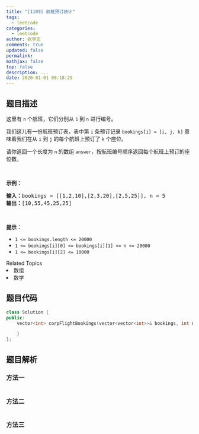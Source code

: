 ```yaml
---
title: "[1109] 航班预订统计"
tags:
  - leetcode
categories:
  - leetcode
author: 张学志
comments: true
updated: false
permalink:
mathjax: false
top: false
description: ...
date: 2020-01-01 00:18:29
---
```


## 题目描述

<p>这里有&nbsp;<code>n</code>&nbsp;个航班，它们分别从 <code>1</code> 到 <code>n</code> 进行编号。</p>

<p>我们这儿有一份航班预订表，表中第&nbsp;<code>i</code>&nbsp;条预订记录&nbsp;<code>bookings[i] = [i, j, k]</code>&nbsp;意味着我们在从&nbsp;<code>i</code>&nbsp;到&nbsp;<code>j</code>&nbsp;的每个航班上预订了 <code>k</code> 个座位。</p>

<p>请你返回一个长度为 <code>n</code> 的数组&nbsp;<code>answer</code>，按航班编号顺序返回每个航班上预订的座位数。</p>

<p>&nbsp;</p>

<p><strong>示例：</strong></p>

<pre><strong>输入：</strong>bookings = [[1,2,10],[2,3,20],[2,5,25]], n = 5
<strong>输出：</strong>[10,55,45,25,25]
</pre>

<p>&nbsp;</p>

<p><strong>提示：</strong></p>

<ul>
	<li><code>1 &lt;= bookings.length &lt;= 20000</code></li>
	<li><code>1 &lt;= bookings[i][0] &lt;= bookings[i][1] &lt;= n &lt;= 20000</code></li>
	<li><code>1 &lt;= bookings[i][2] &lt;= 10000</code></li>
</ul>
<div><div>Related Topics</div><div><li>数组</li><li>数学</li></div></div>

## 题目代码

```cpp
class Solution {
public:
    vector<int> corpFlightBookings(vector<vector<int>>& bookings, int n) {

    }
};
```

## 题目解析

### 方法一

```cpp

```

### 方法二

```cpp

```

### 方法三

```cpp

```

